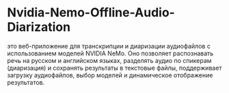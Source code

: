 # Nvidia-Nemo-Offline-Audio-Diarization
это веб-приложение для транскрипции и диаризации аудиофайлов с использованием моделей NVIDIA NeMo. Оно позволяет распознавать речь на русском и английском языках, разделять аудио по спикерам (диаризация) и сохранять результаты в текстовые файлы, поддерживает загрузку аудиофайлов, выбор моделей и динамическое отображение результатов.
